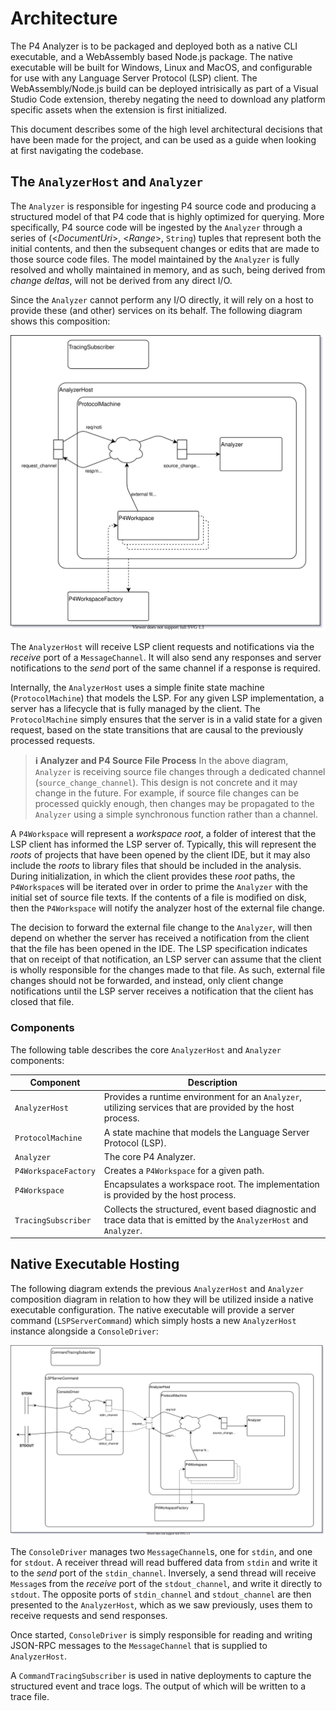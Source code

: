 # Architecture
The P4 Analyzer is to be packaged and deployed both as a native CLI executable, and a WebAssembly based Node.js package. The native executable will be built for Windows, Linux and MacOS, and configurable for use with any Language Server Protocol (LSP) client. The WebAssembly/Node.js build can be deployed intrisically as part of a Visual Studio Code extension, thereby negating the need to download any platform specific assets when the extension is first initialized.

This document describes some of the high level architectural decisions that have been made for the project, and can be used as a guide when looking at first navigating the codebase.

## <a name="analyzer-host"></a> The `AnalyzerHost` and `Analyzer`
The `Analyzer` is responsible for ingesting P4 source code and producing a structured model of that P4 code that is highly optimized for querying. More specifically, P4 source code will be ingested by the `Analyzer` through a series of (\<_DocumentUri_\>, \<_Range_\>, `String`) tuples that represent both the initial contents, and then the subsequent changes or edits that are made to those source code files. The model maintained by the `Analyzer` is fully resolved and wholly maintained in memory, and as such, being derived from _change deltas_, will not be derived from any direct  I/O.

Since the `Analyzer` cannot perform any I/O directly, it will rely on a host to provide these (and other) services on its behalf. The following diagram shows this composition:

![AnalyzerHost and Analyzer composition.](diagrams/analyzer-host.svg)

The `AnalyzerHost` will receive LSP client requests and notifications via the _receive_ port of a `MessageChannel`. It will also send any responses and server notifications to the _send_ port of the same channel if a response is required.

Internally, the `AnalyzerHost` uses a simple finite state machine (`ProtocolMachine`) that models the LSP. For any given LSP implementation, a server has a lifecycle that is fully managed by the client. The `ProtocolMachine` simply ensures that the server is in a valid state for a given request, based on the state transitions that are causal to the previously processed requests.

> **ℹ Analyzer and P4 Source File Process**
In the above diagram, `Analyzer` is receiving source file changes through a dedicated channel (`source_change_channel`). This design is not concrete and it may change in the future. For example, if source file changes can be processed quickly enough, then changes may be propagated to the `Analyzer` using a simple synchronous function rather than a channel.

A `P4Workspace` will represent a _workspace root_, a folder of interest that the LSP client has informed the LSP server of. Typically, this will represent the _roots_ of projects that have been opened by the client IDE, but it may also include the _roots_ to library files that should be included in the analysis. During initialization, in which the client provides these _root_ paths, the `P4Workspace`s will be iterated over in order to prime the `Analyzer` with the initial set of source file texts. If the contents of a file is modified on disk, then the `P4Workspace` will notify the analyzer host of the external file change.

The decision to forward the external file change to the `Analyzer`, will then depend on whether the server has received a notification from the client that the file has been opened in the IDE. The LSP specification indicates that on receipt of that notification, an LSP server can assume that the client is wholly responsible for the changes made to that file. As such, external file changes should not be forwarded, and instead, only client change notifications until the LSP server receives a notification that the client has closed that file.

### Components
The following table describes the core `AnalyzerHost` and `Analyzer` components:

| Component | Description |
| --- | --- |
| `AnalyzerHost` | Provides a runtime environment for an `Analyzer`, utilizing services that are provided by the host process. |
| `ProtocolMachine` | A state machine that models the Language Server Protocol (LSP). |
| `Analyzer` | The core P4 Analyzer. |
| `P4WorkspaceFactory` | Creates a `P4Workspace` for a given path. |
| `P4Workspace` | Encapsulates a workspace root. The implementation is provided by the host process.  |
| `TracingSubscriber` | Collects the structured, event based diagnostic and trace data that is emitted by the `AnalyzerHost` and `Analyzer`. |

## <a name="native-hosting"></a> Native Executable Hosting
The following diagram extends the previous `AnalyzerHost` and `Analyzer` composition diagram in relation to how they will be utilized inside a native executable configuration. The native executable will provide a server command (`LSPServerCommand`) which simply hosts a new `AnalyzerHost` instance alongside a `ConsoleDriver`:

![](diagrams/native-analyzer-host.svg)

The `ConsoleDriver` manages two `MessageChannel`s, one for `stdin`, and one for `stdout`. A receiver thread will read buffered data from `stdin` and write it to the _send_ port of the `stdin_channel`. Inversely, a send thread will receive `Message`s from the _receive_ port of the `stdout_channel`, and write it directly to `stdout`. The opposite ports of `stdin_channel` and `stdout_channel` are then presented to the `AnalyzerHost`, which as we saw previously, uses them to receive requests and send responses.

Once started, `ConsoleDriver` is simply responsible for reading and writing JSON-RPC messages to the `MessageChannel` that is supplied to `AnalyzerHost`.

A `CommandTracingSubscriber` is used in native deployments to capture the structured event and trace logs. The output of which will be written to a trace file.
